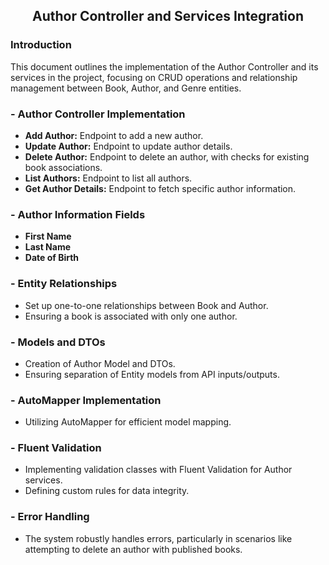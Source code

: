 <h2 align="center">Author Controller and Services Integration</h2>

### Introduction
This document outlines the implementation of the Author Controller and its services in the project, focusing on CRUD operations and relationship management between Book, Author, and Genre entities.

### - Author Controller Implementation
- **Add Author:** Endpoint to add a new author.
- **Update Author:** Endpoint to update author details.
- **Delete Author:** Endpoint to delete an author, with checks for existing book associations.
- **List Authors:** Endpoint to list all authors.
- **Get Author Details:** Endpoint to fetch specific author information.

### - Author Information Fields
- **First Name**
- **Last Name**
- **Date of Birth**

### - Entity Relationships
- Set up one-to-one relationships between Book and Author.
- Ensuring a book is associated with only one author.

### - Models and DTOs
- Creation of Author Model and DTOs.
- Ensuring separation of Entity models from API inputs/outputs.

### - AutoMapper Implementation
- Utilizing AutoMapper for efficient model mapping.

### - Fluent Validation
- Implementing validation classes with Fluent Validation for Author services.
- Defining custom rules for data integrity.

### - Error Handling
- The system robustly handles errors, particularly in scenarios like attempting to delete an author with published books.
